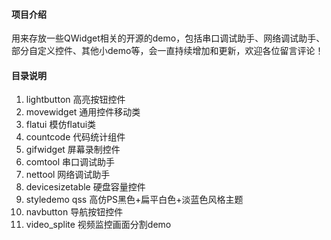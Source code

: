 ﻿#### 项目介绍
用来存放一些QWidget相关的开源的demo，包括串口调试助手、网络调试助手、部分自定义控件、其他小demo等，会一直持续增加和更新，欢迎各位留言评论！

#### 目录说明
1. lightbutton 高亮按钮控件
2. movewidget 通用控件移动类
3. flatui 模仿flatui类
4. countcode 代码统计组件
5. gifwidget 屏幕录制控件
6. comtool 串口调试助手
7. nettool 网络调试助手
8. devicesizetable 硬盘容量控件
9. styledemo qss 高仿PS黑色+扁平白色+淡蓝色风格主题
10. navbutton 导航按钮控件
11. video_splite 视频监控画面分割demo
